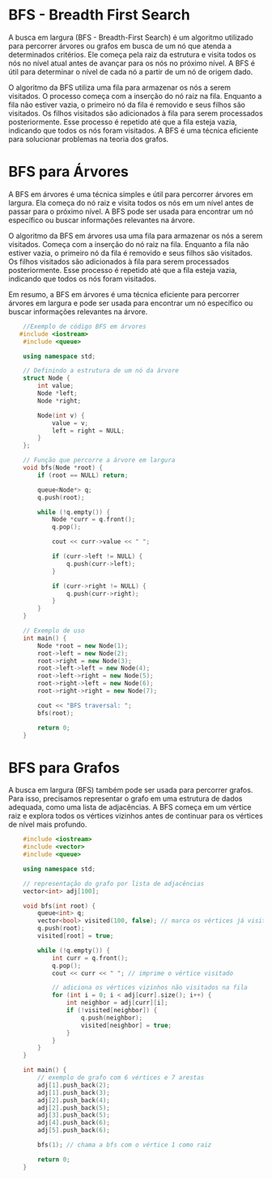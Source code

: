 # BFS - Breadth First Search

A busca em largura (BFS - Breadth-First Search) é um algoritmo utilizado para percorrer árvores ou grafos em busca de um nó que atenda a determinados critérios. Ele começa pela raiz da estrutura e visita todos os nós no nível atual antes de avançar para os nós no próximo nível. A BFS é útil para determinar o nível de cada nó a partir de um nó de origem dado.

O algoritmo da BFS utiliza uma fila para armazenar os nós a serem visitados. O processo começa com a inserção do nó raiz na fila. Enquanto a fila não estiver vazia, o primeiro nó da fila é removido e seus filhos são visitados. Os filhos visitados são adicionados à fila para serem processados posteriormente. Esse processo é repetido até que a fila esteja vazia, indicando que todos os nós foram visitados. A BFS é uma técnica eficiente para solucionar problemas na teoria dos grafos.

# BFS para Árvores

A BFS em árvores é uma técnica simples e útil para percorrer árvores em largura. Ela começa do nó raiz e visita todos os nós em um nível antes de passar para o próximo nível. A BFS pode ser usada para encontrar um nó específico ou buscar informações relevantes na árvore.

O algoritmo da BFS em árvores usa uma fila para armazenar os nós a serem visitados. Começa com a inserção do nó raiz na fila. Enquanto a fila não estiver vazia, o primeiro nó da fila é removido e seus filhos são visitados. Os filhos visitados são adicionados à fila para serem processados posteriormente. Esse processo é repetido até que a fila esteja vazia, indicando que todos os nós foram visitados.

Em resumo, a BFS em árvores é uma técnica eficiente para percorrer árvores em largura e pode ser usada para encontrar um nó específico ou buscar informações relevantes na árvore.

```C++
    //Exemplo de código BFS em árvores
   #include <iostream>
    #include <queue>

    using namespace std;

    // Definindo a estrutura de um nó da árvore
    struct Node {
        int value;
        Node *left;
        Node *right;

        Node(int v) {
            value = v;
            left = right = NULL;
        }
    };

    // Função que percorre a árvore em largura
    void bfs(Node *root) {
        if (root == NULL) return;

        queue<Node*> q;
        q.push(root);

        while (!q.empty()) {
            Node *curr = q.front();
            q.pop();

            cout << curr->value << " ";

            if (curr->left != NULL) {
                q.push(curr->left);
            }

            if (curr->right != NULL) {
                q.push(curr->right);
            }
        }
    }

    // Exemplo de uso
    int main() {
        Node *root = new Node(1);
        root->left = new Node(2);
        root->right = new Node(3);
        root->left->left = new Node(4);
        root->left->right = new Node(5);
        root->right->left = new Node(6);
        root->right->right = new Node(7);

        cout << "BFS traversal: ";
        bfs(root);

        return 0;
    }

```

# BFS para Grafos

A busca em largura (BFS) também pode ser usada para percorrer grafos. Para isso, precisamos representar o grafo em uma estrutura de dados adequada, como uma lista de adjacências. A BFS começa em um vértice raiz e explora todos os vértices vizinhos antes de continuar para os vértices de nível mais profundo.

```C++
    #include <iostream>
    #include <vector>
    #include <queue>

    using namespace std;

    // representação do grafo por lista de adjacências
    vector<int> adj[100];

    void bfs(int root) {
        queue<int> q;
        vector<bool> visited(100, false); // marca os vértices já visitados
        q.push(root);
        visited[root] = true;

        while (!q.empty()) {
            int curr = q.front();
            q.pop();
            cout << curr << " "; // imprime o vértice visitado

            // adiciona os vértices vizinhos não visitados na fila
            for (int i = 0; i < adj[curr].size(); i++) {
                int neighbor = adj[curr][i];
                if (!visited[neighbor]) {
                    q.push(neighbor);
                    visited[neighbor] = true;
                }
            }
        }
    }

    int main() {
        // exemplo de grafo com 6 vértices e 7 arestas
        adj[1].push_back(2);
        adj[1].push_back(3);
        adj[2].push_back(4);
        adj[2].push_back(5);
        adj[3].push_back(5);
        adj[4].push_back(6);
        adj[5].push_back(6);

        bfs(1); // chama a bfs com o vértice 1 como raiz

        return 0;
    }
```